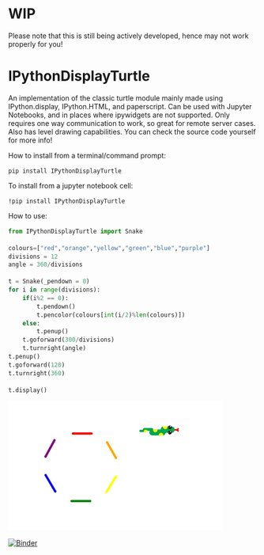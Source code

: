 # WIP
Please note that this is still being actively developed, hence may not work properly for you!

# IPythonDisplayTurtle
An implementation of the classic turtle module mainly made using IPython.display, IPython.HTML, and paperscript. 
Can be used with Jupyter Notebooks, and in places where ipywidgets are not supported. Only requires one way communication to work, so great for remote server cases.
Also has level drawing capabilities. You can check the source code yourself for more info!

How to install from a terminal/command prompt:

	pip install IPythonDisplayTurtle
	
To install from a jupyter notebook cell:

	!pip install IPythonDisplayTurtle

How to use:
```python
from IPythonDisplayTurtle import Snake

colours=["red","orange","yellow","green","blue","purple"]
divisions = 12
angle = 360/divisions 

t = Snake(_pendown = 0)
for i in range(divisions):
    if(i%2 == 0):
        t.pendown()
        t.pencolor(colours[int(i/2)%len(colours)])
    else:
        t.penup()
    t.goforward(300/divisions)
    t.turnright(angle)
t.penup()
t.goforward(120)
t.turnright(360)

t.display()
```

![Example Turtle](Example.png)

[![Binder](https://mybinder.org/badge_logo.svg)](https://mybinder.org/v2/gh/atahan-git/IPythonDisplayTurtle/master)